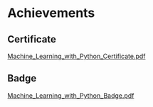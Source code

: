 

# Achievements
## Certificate
[Machine_Learning_with_Python_Certificate.pdf](https://prod-files-secure.s3.us-west-2.amazonaws.com/03e82b26-cccb-4906-bb56-adabcbdc0655/0f35a87e-0c16-48ac-af62-4e4cc34c6a19/Machine_Learning_with_Python_Certificate.pdf?X-Amz-Algorithm=AWS4-HMAC-SHA256&X-Amz-Content-Sha256=UNSIGNED-PAYLOAD&X-Amz-Credential=ASIAZI2LB466X5CW2GT6%2F20250209%2Fus-west-2%2Fs3%2Faws4_request&X-Amz-Date=20250209T004053Z&X-Amz-Expires=3600&X-Amz-Security-Token=IQoJb3JpZ2luX2VjEID%2F%2F%2F%2F%2F%2F%2F%2F%2F%2FwEaCXVzLXdlc3QtMiJHMEUCIAuLCKhtHpKSth4zLkAnTak9wSiLyB4CsJe7SFESI5PfAiEA2PW%2BPLIGQhFxEMrholDykvYl1B8U%2B5wZ%2FbRswUpKo9EqiAQImf%2F%2F%2F%2F%2F%2F%2F%2F%2F%2FARAAGgw2Mzc0MjMxODM4MDUiDO%2FePFx8D5n60bStTircAwKiSzAr6AROScJOaKB4Ey1u0XOJEjJafEGq%2BhVZh1UpsfFyN2Opoc%2BKhQ3BxPFUf3y0lt6I4KFUJvVLYdA%2Byjq47joRJIy8%2F7WxUlRB56y6gyU6mQ30bea13CJS4qYc4UCdJacpFEtyQBkUWlHlH4VV6IIEZhwFzYJiKmhvaDHmXrDGSCUd2MZktw3l3T3DeBJUX2Xi6hO5q%2BCUux72MM50IRocJLotguwJPiGoxkhOrHBi70h7eeW%2B4LR1MCQgMwLlLNp4uCmbTmdwLHQHCU6wIPz2cmlEQZ41abnML6v1ZUu2oPvNK25%2BBbwJ2%2FEKiOXrYYikd92lLnovwfYZVeN%2FSDY6FQ8cRzwCErGYhFih24WE8e4uCokRr7j4RbyiBLhL8GcztybRHDtmbmVCR7oCvuo1nCVt0drSWePJYK7XrNLljwE4kBBHFiD%2BLJZoEoW82kReRNP97%2B9wW0ugc00%2Bu8sA05SEEwQ2%2FdnfMyrglxdhJM%2FzcT08%2FVzYq6ca8FnB%2BLEur7C73aWo%2FRPzGseM9ZUuyTgtveHKbq2g2FWm4t8gf2%2FAMv87XDe6LpfkpTFXjwq5ERDkQZOZWydtFMRVEbUqui2lNgNip7VjrulrpQv%2F3yBxLTRh6yV9MPHXn70GOqUBZwrPX7Ee9h09Gsch8Mtr8yYz2cVhL8d9M187blWITuiWXE1qyT9SNFI3eysymH1GA6Z%2BzxWdonIC95JrDoAzQuWey1XbeLpYMcCc28sz7zKv%2B%2BL%2FSZIASvppQUdmPXrwpqWvESkXb4TNiV1NnpU8O0dWCCVcuZVBwqrpKjjHPUcyCCN5VtRJsRBnTkZJOVGkNUGbysDXYYTWW%2BBVytwLNY39tnip&X-Amz-Signature=046f21739a2cf97ea0e4baf2b87295a1c1950f0bf1fc3e45a9715f5a7fb450f2&X-Amz-SignedHeaders=host&x-id=GetObject)
## Badge
[Machine_Learning_with_Python_Badge.pdf](https://prod-files-secure.s3.us-west-2.amazonaws.com/03e82b26-cccb-4906-bb56-adabcbdc0655/ff622a22-73d6-44e3-9c7b-e89a8e61b7aa/Machine_Learning_with_Python_Badge.pdf?X-Amz-Algorithm=AWS4-HMAC-SHA256&X-Amz-Content-Sha256=UNSIGNED-PAYLOAD&X-Amz-Credential=ASIAZI2LB466X5CW2GT6%2F20250209%2Fus-west-2%2Fs3%2Faws4_request&X-Amz-Date=20250209T004053Z&X-Amz-Expires=3600&X-Amz-Security-Token=IQoJb3JpZ2luX2VjEID%2F%2F%2F%2F%2F%2F%2F%2F%2F%2FwEaCXVzLXdlc3QtMiJHMEUCIAuLCKhtHpKSth4zLkAnTak9wSiLyB4CsJe7SFESI5PfAiEA2PW%2BPLIGQhFxEMrholDykvYl1B8U%2B5wZ%2FbRswUpKo9EqiAQImf%2F%2F%2F%2F%2F%2F%2F%2F%2F%2FARAAGgw2Mzc0MjMxODM4MDUiDO%2FePFx8D5n60bStTircAwKiSzAr6AROScJOaKB4Ey1u0XOJEjJafEGq%2BhVZh1UpsfFyN2Opoc%2BKhQ3BxPFUf3y0lt6I4KFUJvVLYdA%2Byjq47joRJIy8%2F7WxUlRB56y6gyU6mQ30bea13CJS4qYc4UCdJacpFEtyQBkUWlHlH4VV6IIEZhwFzYJiKmhvaDHmXrDGSCUd2MZktw3l3T3DeBJUX2Xi6hO5q%2BCUux72MM50IRocJLotguwJPiGoxkhOrHBi70h7eeW%2B4LR1MCQgMwLlLNp4uCmbTmdwLHQHCU6wIPz2cmlEQZ41abnML6v1ZUu2oPvNK25%2BBbwJ2%2FEKiOXrYYikd92lLnovwfYZVeN%2FSDY6FQ8cRzwCErGYhFih24WE8e4uCokRr7j4RbyiBLhL8GcztybRHDtmbmVCR7oCvuo1nCVt0drSWePJYK7XrNLljwE4kBBHFiD%2BLJZoEoW82kReRNP97%2B9wW0ugc00%2Bu8sA05SEEwQ2%2FdnfMyrglxdhJM%2FzcT08%2FVzYq6ca8FnB%2BLEur7C73aWo%2FRPzGseM9ZUuyTgtveHKbq2g2FWm4t8gf2%2FAMv87XDe6LpfkpTFXjwq5ERDkQZOZWydtFMRVEbUqui2lNgNip7VjrulrpQv%2F3yBxLTRh6yV9MPHXn70GOqUBZwrPX7Ee9h09Gsch8Mtr8yYz2cVhL8d9M187blWITuiWXE1qyT9SNFI3eysymH1GA6Z%2BzxWdonIC95JrDoAzQuWey1XbeLpYMcCc28sz7zKv%2B%2BL%2FSZIASvppQUdmPXrwpqWvESkXb4TNiV1NnpU8O0dWCCVcuZVBwqrpKjjHPUcyCCN5VtRJsRBnTkZJOVGkNUGbysDXYYTWW%2BBVytwLNY39tnip&X-Amz-Signature=b878390ad4b8355541727f6a734be37042e5569a5d738295a52de837fdf83936&X-Amz-SignedHeaders=host&x-id=GetObject)